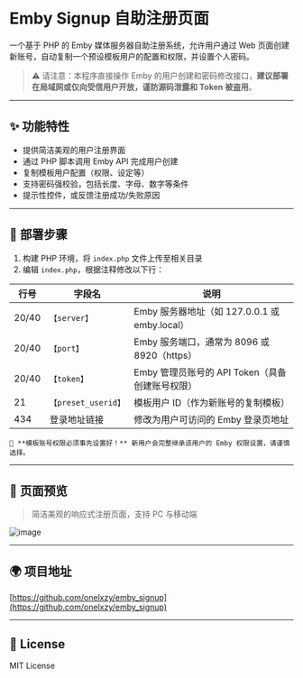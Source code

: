 # Emby Signup 自助注册页面

一个基于 PHP 的 Emby 媒体服务器自助注册系统，允许用户通过 Web 页面创建新账号，自动复制一个预设模板用户的配置和权限，并设置个人密码。

> ⚠️ 请注意：本程序直接操作 Emby 的用户创建和密码修改接口，**建议部署在局域网或仅向受信用户开放，谨防源码泄露和 Token 被盗用**。

---

## ✨ 功能特性

- 提供简洁美观的用户注册界面
- 通过 PHP 脚本调用 Emby API 完成用户创建
- 复制模板用户配置（权限、设定等）
- 支持密码强校验，包括长度、字母、数字等条件
- 提示性控件，或反馈注册成功/失败原因

---

## 🔧 部署步骤

1. 构建 PHP 环境，将 `index.php` 文件上传至相关目录
2. 编辑 `index.php`，根据注释修改以下行：

| 行号         | 字段名             | 说明 |
|--------------|-------------------|------|
| 20/40        | `【server】`      | Emby 服务器地址（如 127.0.0.1 或 emby.local） |
| 20/40        | `【port】`        | Emby 服务端口，通常为 8096 或 8920（https） |
| 20/40        | `【token】`       | Emby 管理员账号的 API Token（具备创建账号权限） |
| 21           | `【preset_userid】` | 模板用户 ID（作为新账号的复制模板） |
| 434          | 登录地址链接      | 修改为用户可访问的 Emby 登录页地址 |

	📌 **模板账号权限必须事先设置好！** 新用户会完整继承该用户的 Emby 权限设置，请谨慎选择。

---

## 🌟 页面预览
> 简洁美观的响应式注册页面，支持 PC 与移动端

![image](https://github.com/user-attachments/assets/f715b9e7-a050-4c34-8748-b92f33a6713f)

---

## 🌍 项目地址

[https://github.com/onelxzy/emby_signup](https://github.com/onelxzy/emby_signup)

---

## 🚀 License

MIT License
